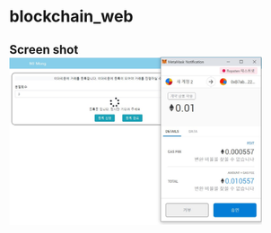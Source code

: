 # blockchain_web
Screen shot
<img src="./img/blockchain_project.jpg" width="450px" height="300px" title="스크린 샷" alt="Screenshot"></img><br/>
-------------
